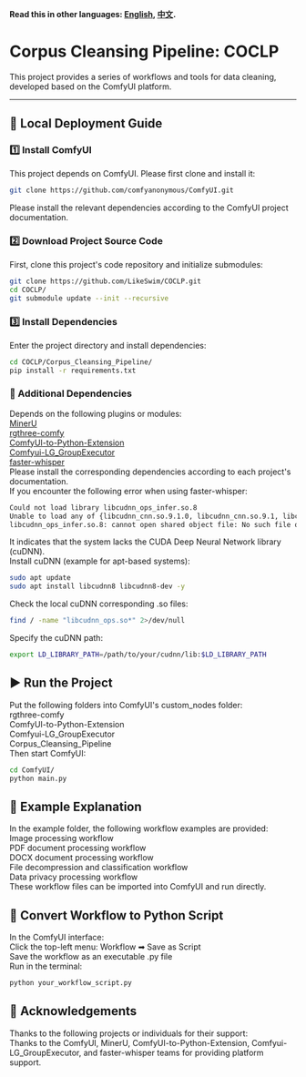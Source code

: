 **Read this in other languages: [English](README.md), [中文](README_zh.md).**

# Corpus Cleansing Pipeline: COCLP  

This project provides a series of workflows and tools for data cleaning, developed based on the ComfyUI platform.  

---
## 🧪 Local Deployment Guide  

### 1️⃣ Install ComfyUI  

This project depends on ComfyUI. Please first clone and install it:  

```bash
git clone https://github.com/comfyanonymous/ComfyUI.git
```
Please install the relevant dependencies according to the ComfyUI project documentation.   

### 2️⃣ Download Project Source Code
First, clone this project's code repository and initialize submodules:  
```bash
git clone https://github.com/LikeSwim/COCLP.git
cd COCLP/
git submodule update --init --recursive
```

### 3️⃣ Install Dependencies
Enter the project directory and install dependencies:  
```bash
cd COCLP/Corpus_Cleansing_Pipeline/
pip install -r requirements.txt
```

### 🔧 Additional Dependencies
Depends on the following plugins or modules:  
[MinerU](https://github.com/opendatalab/MinerU)  
[rgthree-comfy](https://github.com/rgthree/rgthree-comfy)  
[ComfyUI-to-Python-Extension](https://github.com/pydn/ComfyUI-to-Python-Extension)  
[Comfyui-LG_GroupExecutor](https://github.com/LAOGOU-666/Comfyui-LG_GroupExecutor)  
[faster-whisper](https://github.com/SYSTRAN/faster-whisper)  
Please install the corresponding dependencies according to each project's documentation.  
If you encounter the following error when using faster-whisper:  
```bash
Could not load library libcudnn_ops_infer.so.8
Unable to load any of {libcudnn_cnn.so.9.1.0, libcudnn_cnn.so.9.1, libcudnn_cnn.so.9, libcudnn_cnn.so}
libcudnn_ops_infer.so.8: cannot open shared object file: No such file or directory
```
It indicates that the system lacks the CUDA Deep Neural Network library (cuDNN).  
Install cuDNN (example for apt-based systems):  
```bash
sudo apt update
sudo apt install libcudnn8 libcudnn8-dev -y  
```
Check the local cuDNN corresponding .so files:  
```bash
find / -name "libcudnn_ops.so*" 2>/dev/null
```
Specify the cuDNN path:  
```bash
export LD_LIBRARY_PATH=/path/to/your/cudnn/lib:$LD_LIBRARY_PATH
```

## ▶️ Run the Project
Put the following folders into ComfyUI's custom_nodes folder:  
rgthree-comfy  
ComfyUI-to-Python-Extension  
Comfyui-LG_GroupExecutor  
Corpus_Cleansing_Pipeline  
Then start ComfyUI:  
```bash
cd ComfyUI/
python main.py
```

## 📌 Example Explanation
In the example folder, the following workflow examples are provided:  
Image processing workflow  
PDF document processing workflow  
DOCX document processing workflow  
File decompression and classification workflow  
Data privacy processing workflow  
These workflow files can be imported into ComfyUI and run directly.  

## 💾 Convert Workflow to Python Script
In the ComfyUI interface:  
Click the top-left menu: Workflow ➡ Save as Script  
Save the workflow as an executable .py file  
Run in the terminal:  
```bash
python your_workflow_script.py
```

## 🧩 Acknowledgements
Thanks to the following projects or individuals for their support:  
Thanks to the ComfyUI, MinerU, ComfyUI-to-Python-Extension, Comfyui-LG_GroupExecutor, and faster-whisper teams for providing platform support.